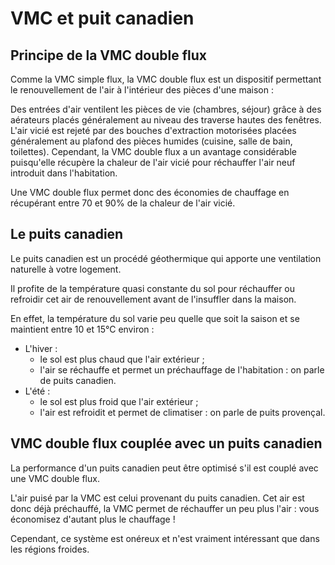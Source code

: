 # VMC et puit canadien

## Principe de la VMC double flux

Comme la VMC simple flux, la VMC double flux est un dispositif permettant le renouvellement de l'air à l'intérieur des pièces d'une maison :

Des entrées d'air ventilent les pièces de vie (chambres, séjour) grâce à des aérateurs placés généralement au niveau des traverse hautes des fenêtres.
L'air vicié est rejeté par des bouches d'extraction motorisées placées généralement au plafond des pièces humides (cuisine, salle de bain, toilettes).
Cependant, la VMC double flux a un avantage considérable puisqu'elle récupère la chaleur de l'air vicié pour réchauffer l'air neuf introduit dans l'habitation.

Une VMC double flux permet donc des économies de chauffage en récupérant entre 70 et 90% de la chaleur de l'air vicié.


## Le puits canadien

Le puits canadien est un procédé géothermique qui apporte une ventilation naturelle à votre logement.

Il profite de la température quasi constante du sol pour réchauffer ou refroidir cet air de renouvellement avant de l'insuffler dans la maison.

En effet, la température du sol varie peu quelle que soit la saison et se maintient entre 10 et 15°C environ :

* L'hiver :
    * le sol est plus chaud que l'air extérieur ;
    * l'air se réchauffe et permet un préchauffage de l'habitation : on parle de puits canadien.
* L'été :
    * le sol est plus froid que l'air extérieur ;
    * l'air est refroidit et permet de climatiser : on parle de puits provençal.
 


## VMC double flux couplée avec un puits canadien

La performance d'un puits canadien peut être optimisé s'il est couplé avec une VMC double flux.

L'air puisé par la VMC est celui provenant du puits canadien. Cet air est donc déjà préchauffé, la VMC permet de réchauffer un peu plus l'air : vous économisez d'autant plus le chauffage !

Cependant, ce système est onéreux et n'est vraiment intéressant que dans les régions froides.

